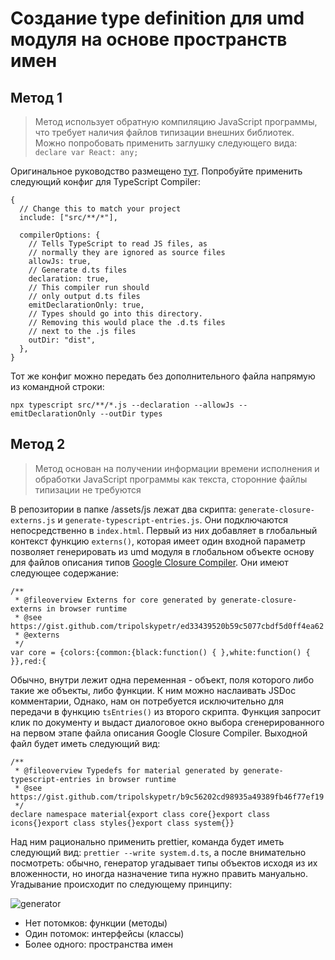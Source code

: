 # Создание type definition для umd модуля на основе пространств имен


## Метод 1

> Метод использует обратную компиляцию JavaScript программы, что требует наличия файлов типизации внешних библиотек. Можно попробовать применить заглушку следующего вида: `declare var React: any;`

Оригинальное руководство размещено [тут](https://www.typescriptlang.org/docs/handbook/declaration-files/dts-from-js.html). Попробуйте применить следующий конфиг для TypeScript Compiler:

```
{
  // Change this to match your project
  include: ["src/**/*"],

  compilerOptions: {
    // Tells TypeScript to read JS files, as
    // normally they are ignored as source files
    allowJs: true,
    // Generate d.ts files
    declaration: true,
    // This compiler run should
    // only output d.ts files
    emitDeclarationOnly: true,
    // Types should go into this directory.
    // Removing this would place the .d.ts files
    // next to the .js files
    outDir: "dist",
  },
}
```

Тот же конфиг можно передать без дополнительного файла напрямую из командной строки:

```
npx typescript src/**/*.js --declaration --allowJs --emitDeclarationOnly --outDir types
```

## Метод 2

> Метод основан на получении информации времени исполнения и обработки JavaScript программы как текста, сторонние файлы типизации не требуются

В репозитории в папке /assets/js лежат два скрипта: `generate-closure-externs.js` и `generate-typescript-entries.js`. Они подключаются непосредственно в `index.html`. Первый из них добавляет в глобальный контекст функцию `externs()`, которая имеет один входной параметр позволяет генерировать из umd модуля в глобальном объекте основу для файлов описания типов [Google Closure Compiler](https://developers.google.com/closure/compiler). Они имеют следующее содержание:

```
/**
 * @fileoverview Externs for core generated by generate-closure-externs in browser runtime
 * @see https://gist.github.com/tripolskypetr/ed33439520b59c5077cbdf5d0ff4ea62
 * @externs
 */
var core = {colors:{common:{black:function() { },white:function() { }},red:{
```

Обычно, внутри лежит одна переменная - объект, поля которого либо такие же объекты, либо функции. К ним можно наслаивать JSDoc комментарии, Однако, нам он потребуется исключительно для передачи в функцию `tsEntries()` из второго скрипта. Функция запросит клик по документу и выдаст диалоговое окно выбора сгенерированного на первом этапе файла описания Google Closure Compiler. Выходной файл будет иметь следующий вид:

```
/**
 * @fileoverview Typedefs for material generated by generate-typescript-entries in browser runtime
 * @see https://gist.github.com/tripolskypetr/b9c56202cd98935a49389fb46f77ef19
 */
declare namespace material{export class core{}export class icons{}export class styles{}export class system{}}
```

Над ним рационально применить prettier, команда будет иметь следующий вид: `prettier --write system.d.ts`, а после внимательно посмотреть: обычно, генератор угадывает типы объектов исходя из их вложенности, но иногда назначение типа нужно править мануально. Угадывание происходит по следующему принципу:

![generator](../../assets/img/generator.png)

 - Нет потомков: функции (методы)
 - Один потомок: интерфейсы (классы)
 - Более одного: пространства имен